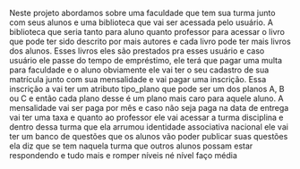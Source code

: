 Neste projeto abordamos sobre uma faculdade que tem sua turma junto com seus alunos e uma biblioteca que vai ser acessada pelo usuário. A biblioteca que seria tanto para aluno quanto professor para acessar o livro que pode ter sido descrito por mais autores e cada livro pode ter mais livros dos alunos. Esses livros eles são prestados pra esses usuário e caso usuário ele passe do tempo de empréstimo, ele terá que pagar uma multa para faculdade e o aluno obviamente ele vai ter o seu cadastro de sua matrícula junto com sua mensalidade e vai pagar uma inscrição. Essa inscrição a vai ter um atributo tipo_plano que pode ser um dos planos A, B ou C e então cada plano desse é um plano mais caro para aquele aluno. A mensalidade vai ser paga por mês e caso não seja paga na data de entrega vai ter uma taxa e quanto ao professor ele vai acessar a turma disciplina e dentro dessa turma que ela arrumou identidade associativa nacional ele vai ter um banco de questões que os alunos vão poder publicar suas questões ela diz que se tem naquela turma que outros alunos possam estar respondendo e tudo mais e romper níveis né nível faço média

